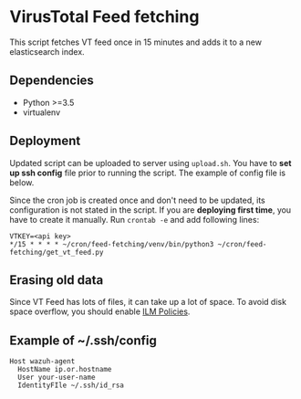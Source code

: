 # VirusTotal Feed fetching

This script fetches VT feed once in 15 minutes and adds it to a new elasticsearch index.

## Dependencies

* Python >=3.5
* virtualenv

## Deployment

Updated script can be uploaded to server using `upload.sh`. You have to **set up ssh config** file prior to running the script. The example of config file is below.

Since the cron job is created once and don't need to be updated, its configuration is not stated in the script. If you are **deploying first time**, you have to create it manually. Run `crontab -e` and add following lines:

```
VTKEY=<api key>
*/15 * * * * ~/cron/feed-fetching/venv/bin/python3 ~/cron/feed-fetching/get_vt_feed.py
```

## Erasing old data

Since VT Feed has lots of files, it can take up a lot of space. To avoid disk space overflow, you should enable [ILM Policies](https://www.elastic.co/guide/en/elasticsearch/reference/current/index-lifecycle-management.html).

## Example of ~/.ssh/config

```
Host wazuh-agent
  HostName ip.or.hostname
  User your-user-name
  IdentityFIle ~/.ssh/id_rsa
```
